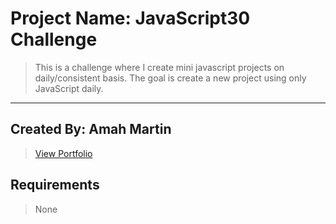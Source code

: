# Project Name: JavaScript30 Challenge

>This is a challenge where I create mini javascript projects on daily/consistent basis. The goal is create a new project using only JavaScript daily.
___

## Created By: Amah Martin

>[View Portfolio](https://ammartin8.github.io)

## Requirements

>None